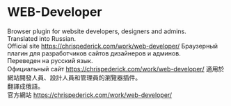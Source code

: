 # WEB-Developer
Browser plugin for website developers, designers and admins. <br>
Translated into Russian. <br>
Official site https://chrispederick.com/work/web-developer/
Браузерный плагин для разработчиков сайтов дизайнеров и админов.<br>
Переведен на русский язык.<br>
Официальный сайт https://chrispederick.com/work/web-developer/
適用於網站開發人員、設計人員和管理員的瀏覽器插件。<br>
翻譯成俄語。<br>
官方網站 https://chrispederick.com/work/web-developer/
